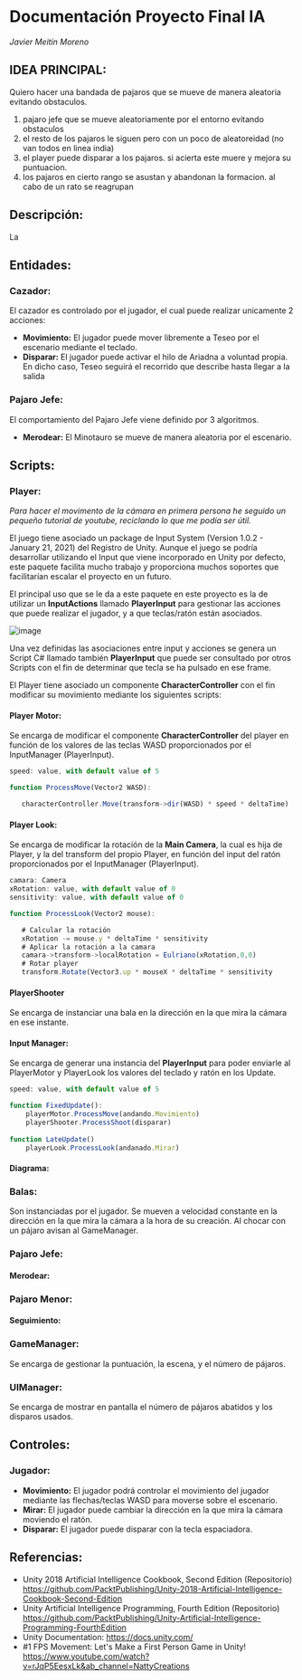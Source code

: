 # Documentación Proyecto Final IA
*Javier Meitín Moreno*

## IDEA PRINCIPAL:
Quiero hacer una bandada de pajaros que se mueve de manera aleatoria evitando obstaculos.

1) pajaro jefe que se mueve aleatoriamente por el entorno evitando obstaculos
2) el resto de los pajaros le siguen pero con un poco de aleatoreidad (no van todos en linea india)
3) el player puede disparar a los pajaros. si acierta este muere y mejora su puntuacion.
4) los pajaros en cierto rango se asustan y abandonan la formacion. al cabo de un rato se reagrupan

## Descripción:
La 

## Entidades:
### Cazador:
El cazador es controlado por el jugador, el cual puede realizar unicamente 2 acciones:
* **Movimiento:** El jugador puede mover libremente a Teseo por el escenario mediante el teclado.
* **Disparar:** El jugador puede activar el hilo de Ariadna a voluntad propia. En dicho caso, Teseo seguirá el recorrido que describe hasta llegar a la salida

### Pajaro Jefe:
El comportamiento del Pajaro Jefe viene definido por 3 algoritmos.
* **Merodear:** El Minotauro se mueve de manera aleatoria por el escenario.

## Scripts:
### Player:
*Para hacer el movimento de la cámara en primera persona he seguido un pequeño tutorial de youtube, reciclando lo que me podía ser útil.*

El juego tiene asociado un package de Input System (Version 1.0.2 - January 21, 2021) del Registro de Unity. Aunque el juego se podría desarrollar utilizando el Input que viene incorporado en Unity por defecto, este paquete facilita mucho trabajo y proporciona muchos soportes que facilitarían escalar el proyecto en un futuro.

El principal uso que se le da a este paquete en este proyecto es la de utilizar un **InputActions** llamado **PlayerInput** para gestionar las acciones que puede realizar el jugador, y a que teclas/ratón están asociados. 

![image](https://user-images.githubusercontent.com/62613312/167615459-9c44360d-e5bd-4a9e-bd6d-66598a95a755.png)

Una vez definidas las asociaciones entre input y acciones se genera un Script C# llamado también **PlayerInput** que puede ser consultado por otros Scripts con el fin de determinar que tecla se ha pulsado en ese frame.

El Player tiene asociado un componente **CharacterController** con el fin modificar su movimiento mediante los siguientes scripts:

#### Player Motor:
Se encarga de modificar el componente **CharacterController** del player en función de los valores de las teclas WASD proporcionados por el InputManager (PlayerInput).
```js
speed: value, with default value of 5

function ProcessMove(Vector2 WASD):

   characterController.Move(transform->dir(WASD) * speed * deltaTime)
```

#### Player Look:
Se encarga de modificar la rotación de la **Main Camera**, la cual es hija de Player, y la del transform del propio Player, en función del input del ratón proporcionados por el InputManager (PlayerInput).
```js
camara: Camera 
xRotation: value, with default value of 0
sensitivity: value, with default value of 0

function ProcessLook(Vector2 mouse):

   # Calcular la rotación
   xRotation -= mouse.y * deltaTime * sensitivity
   # Aplicar la rotación a la camara
   camara->transform->localRotation = Eulriano(xRotation,0,0)
   # Rotar player
   transform.Rotate(Vector3.up * mouseX * deltaTime * sensitivity
```

#### PlayerShooter
Se encarga de instanciar una bala en la dirección en la que mira la cámara en ese instante.

#### Input Manager:
Se encarga de generar una instancia del **PlayerInput** para poder enviarle al PlayerMotor y PlayerLook los valores del teclado y ratón en los Update. 
```js
speed: value, with default value of 5

function FixedUpdate():
    playerMotor.ProcessMove(andando.Movimiento)
    playerShooter.ProcessShoot(disparar)
    
function LateUpdate()
    playerLook.ProcessLook(andanado.Mirar)
```

#### Diagrama:

### Balas:
Son instanciadas por el jugador. Se mueven a velocidad constante en la dirección en la que mira la cámara a la hora de su creación. Al chocar con un pájaro avisan al GameManager. 

### Pajaro Jefe:
#### Merodear:

### Pajaro Menor:
#### Seguimiento:

### GameManager:
Se encarga de gestionar la puntuación, la escena, y el número de pájaros.

### UIManager:
Se encarga de mostrar en pantalla el número de pájaros abatidos y los disparos usados.

## Controles:
### Jugador:
* **Movimiento:** El jugador podrá controlar el movimiento del jugador mediante las flechas/teclas WASD para moverse sobre el escenario.
* **Mirar:** El jugador puede cambiar la dirección en la que mira la cámara moviendo el ratón.
* **Disparar:** El jugador puede disparar con la tecla espaciadora.

## Referencias:
* Unity 2018 Artificial Intelligence Cookbook, Second Edition (Repositorio)
https://github.com/PacktPublishing/Unity-2018-Artificial-Intelligence-Cookbook-Second-Edition
* Unity Artificial Intelligence Programming, Fourth Edition (Repositorio)
https://github.com/PacktPublishing/Unity-Artificial-Intelligence-Programming-FourthEdition
* Unity Documentation:
https://docs.unity.com/
* #1 FPS Movement: Let's Make a First Person Game in Unity!
https://www.youtube.com/watch?v=rJqP5EesxLk&ab_channel=NattyCreations

